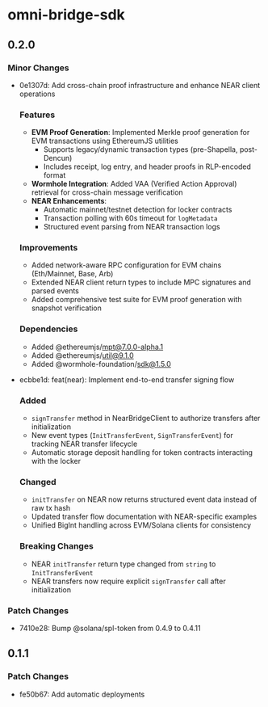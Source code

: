 # omni-bridge-sdk

## 0.2.0

### Minor Changes

- 0e1307d: Add cross-chain proof infrastructure and enhance NEAR client operations

  ### Features

  - **EVM Proof Generation**: Implemented Merkle proof generation for EVM transactions using EthereumJS utilities
    - Supports legacy/dynamic transaction types (pre-Shapella, post-Dencun)
    - Includes receipt, log entry, and header proofs in RLP-encoded format
  - **Wormhole Integration**: Added VAA (Verified Action Approval) retrieval for cross-chain message verification
  - **NEAR Enhancements**:
    - Automatic mainnet/testnet detection for locker contracts
    - Transaction polling with 60s timeout for `logMetadata`
    - Structured event parsing from NEAR transaction logs

  ### Improvements

  - Added network-aware RPC configuration for EVM chains (Eth/Mainnet, Base, Arb)
  - Extended NEAR client return types to include MPC signatures and parsed events
  - Added comprehensive test suite for EVM proof generation with snapshot verification

  ### Dependencies

  - Added @ethereumjs/mpt@7.0.0-alpha.1
  - Added @ethereumjs/util@9.1.0
  - Added @wormhole-foundation/sdk@1.5.0

- ecbbe1d: feat(near): Implement end-to-end transfer signing flow

  ### Added

  - `signTransfer` method in NearBridgeClient to authorize transfers after initialization
  - New event types (`InitTransferEvent`, `SignTransferEvent`) for tracking NEAR transfer lifecycle
  - Automatic storage deposit handling for token contracts interacting with the locker

  ### Changed

  - `initTransfer` on NEAR now returns structured event data instead of raw tx hash
  - Updated transfer flow documentation with NEAR-specific examples
  - Unified BigInt handling across EVM/Solana clients for consistency

  ### Breaking Changes

  - NEAR `initTransfer` return type changed from `string` to `InitTransferEvent`
  - NEAR transfers now require explicit `signTransfer` call after initialization

### Patch Changes

- 7410e28: Bump @solana/spl-token from 0.4.9 to 0.4.11

## 0.1.1

### Patch Changes

- fe50b67: Add automatic deployments
